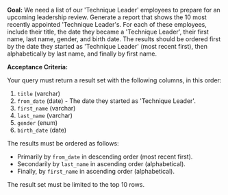 **Goal:** We need a list of our 'Technique Leader' employees to prepare for an upcoming leadership review. Generate a report that shows the 10 most recently appointed 'Technique Leader's. For each of these employees, include their title, the date they became a 'Technique Leader', their first name, last name, gender, and birth date.  The results should be ordered first by the date they started as 'Technique Leader' (most recent first), then alphabetically by last name, and finally by first name.

**Acceptance Criteria:**

Your query must return a result set with the following columns, in this order:

1. `title` (varchar)
2. `from_date` (date) - The date they started as 'Technique Leader'.
3. `first_name` (varchar)
4. `last_name` (varchar)
5. `gender` (enum)
6. `birth_date` (date)

The results must be ordered as follows:
* Primarily by `from_date` in descending order (most recent first).
* Secondarily by `last_name` in ascending order (alphabetical).
* Finally, by `first_name` in ascending order (alphabetical).

The result set must be limited to the top 10 rows.